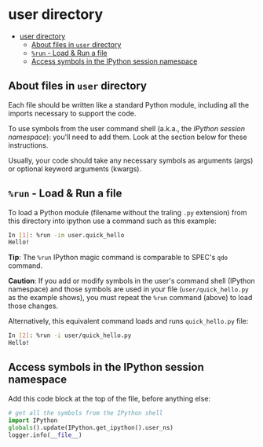 # user directory

- [user directory](#user-directory)
  - [About files in `user` directory](#about-files-in-user-directory)
  - [`%run` - Load \& Run a file](#run---load--run-a-file)
  - [Access symbols in the IPython session namespace](#access-symbols-in-the-ipython-session-namespace)

## About files in `user` directory

Each file should be written like a standard Python module, including all the imports necessary to support the code.

To use symbols from the user command shell (a.k.a., the *IPython session namespace*):
you'll need to add them.  Look at the section below for these instructions.

Usually, your code should take any necessary symbols as arguments (args) or
optional keyword arguments (kwargs).

## `%run` - Load & Run a file

To load a Python module (filename without the traling `.py` extension) from this
directory into ipython use a command such as this example:

```bash
In [1]: %run -im user.quick_hello
Hello!
```

**Tip**: The `%run` IPython magic command is comparable to SPEC's `qdo` command.

**Caution**:
    If you add or modify symbols in the user's command shell (IPython namespace) and those symbols are used in your file (`user/quick_hello.py` as the example shows), you must repeat the `%run` command (above) to load those changes.

Alternatively, this equivalent command loads and runs `quick_hello.py` file:

```bash
In [2]: %run -i user/quick_hello.py
Hello!
```

## Access symbols in the IPython session namespace

Add this code block at the top of the file, before anything else:

```py
# get all the symbols from the IPython shell
import IPython
globals().update(IPython.get_ipython().user_ns)
logger.info(__file__)
```
